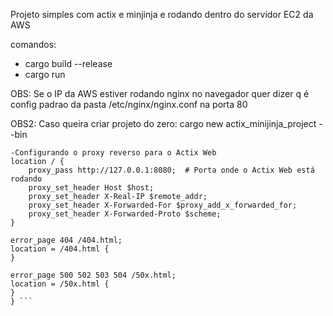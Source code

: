 Projeto simples com actix e minjinja e rodando dentro do servidor EC2 da AWS

comandos:
- cargo build --release
- cargo run

OBS: Se o IP da AWS estiver rodando nginx no navegador quer dizer q é config padrao 
da pasta /etc/nginx/nginx.conf na porta 80

OBS2: Caso queira criar projeto do zero: cargo new actix_minijinja_project --bin


```nginx server { listen 80; listen [::]:80; server_name 3.84.37.42;
-Configurando o proxy reverso para o Actix Web
location / {
    proxy_pass http://127.0.0.1:8080;  # Porta onde o Actix Web está rodando
    proxy_set_header Host $host;
    proxy_set_header X-Real-IP $remote_addr;
    proxy_set_header X-Forwarded-For $proxy_add_x_forwarded_for;
    proxy_set_header X-Forwarded-Proto $scheme;
}

error_page 404 /404.html;
location = /404.html {
}

error_page 500 502 503 504 /50x.html;
location = /50x.html {
}
} ```
